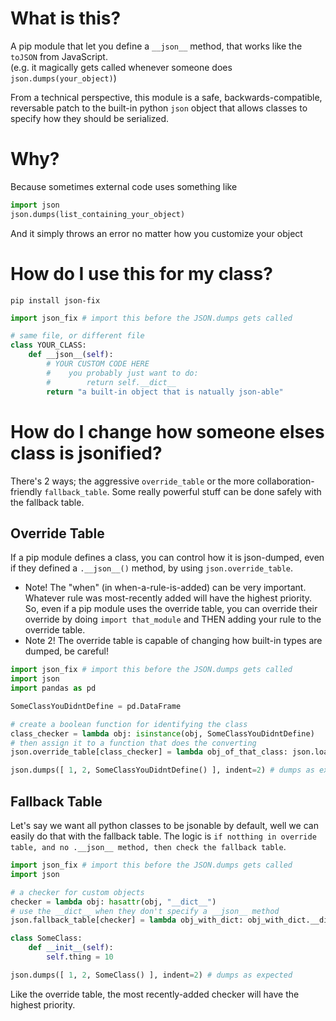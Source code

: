 # What is this?

A pip module that let you define a `__json__` method, that works like the `toJSON` from JavaScript.<br>
(e.g. it magically gets called whenever someone does `json.dumps(your_object)`)

From a technical perspective, this module is a safe, backwards-compatible, reversable patch to the built-in python `json` object that allows classes to specify how they should be serialized.

# Why?

Because sometimes external code uses something like
```python
import json
json.dumps(list_containing_your_object)
```
And it simply throws an error no matter how you customize your object

# How do I use this for my class?

`pip install json-fix`

```python
import json_fix # import this before the JSON.dumps gets called

# same file, or different file
class YOUR_CLASS:
    def __json__(self):
        # YOUR CUSTOM CODE HERE
        #    you probably just want to do:
        #        return self.__dict__
        return "a built-in object that is natually json-able"
```

# How do I change how someone elses class is jsonified?

There's 2 ways; the aggressive `override_table` or the more collaboration-friendly `fallback_table`. Some really powerful stuff can be done safely with the fallback table.

## Override Table

If a pip module defines a class, you can control how it is json-dumped, even if they defined a `.__json__()` method, by using `json.override_table`.
- Note! The "when" (in when-a-rule-is-added) can be very important. Whatever rule was most-recently added will have the highest priority. So, even if a pip module uses the override table, you can override their override by doing `import that_module` and THEN adding your rule to the override table.
- Note 2! The override table is capable of changing how built-in types are dumped, be careful! 

```python
import json_fix # import this before the JSON.dumps gets called
import json
import pandas as pd

SomeClassYouDidntDefine = pd.DataFrame

# create a boolean function for identifying the class
class_checker = lambda obj: isinstance(obj, SomeClassYouDidntDefine)
# then assign it to a function that does the converting
json.override_table[class_checker] = lambda obj_of_that_class: json.loads(obj_of_that_class.to_json())

json.dumps([ 1, 2, SomeClassYouDidntDefine() ], indent=2) # dumps as expected
```

## Fallback Table

Let's say we want all python classes to be jsonable by default, well we can easily do that with the fallback table. The logic is `if notthing in override table, and no .__json__ method, then check the fallback table`. 

```python
import json_fix # import this before the JSON.dumps gets called
import json

# a checker for custom objects
checker = lambda obj: hasattr(obj, "__dict__")
# use the __dict__ when they don't specify a __json__ method 
json.fallback_table[checker] = lambda obj_with_dict: obj_with_dict.__dict__

class SomeClass:
    def __init__(self):
        self.thing = 10

json.dumps([ 1, 2, SomeClass() ], indent=2) # dumps as expected
```

Like the override table, the most recently-added checker will have the highest priority. 

